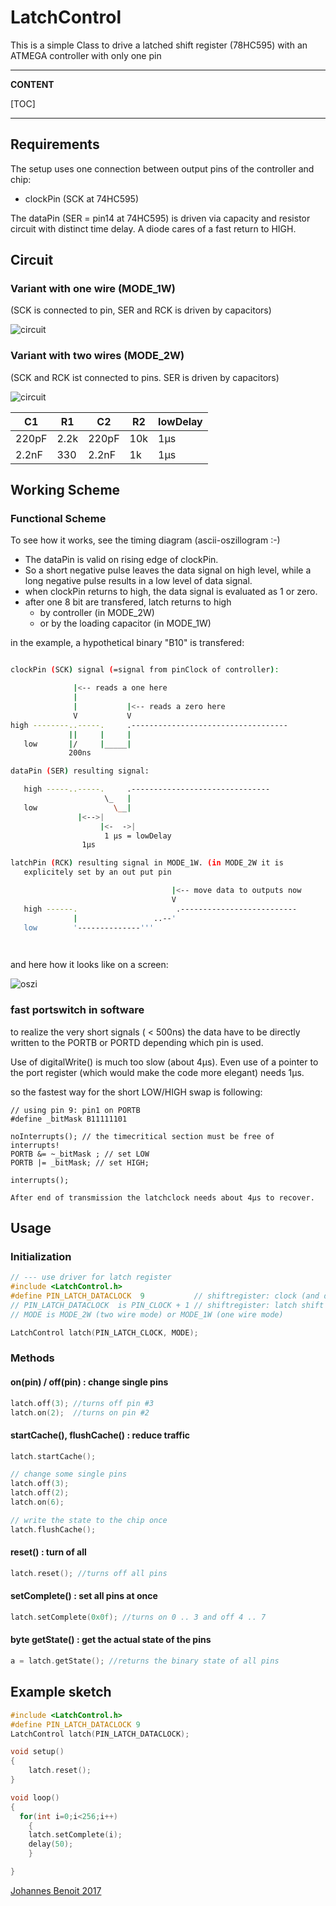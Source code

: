 # LatchControl #
This is a simple Class to drive a latched shift register (78HC595) with an ATMEGA controller
with only one pin

---
**CONTENT**

[TOC]

---

## Requirements ##
The setup uses one connection between output pins of the controller and chip:

 * clockPin  (SCK at 74HC595)

The dataPin (SER = pin14 at 74HC595) is driven via capacity and resistor circuit with distinct time delay.  A diode cares of a fast return to HIGH.




## Circuit ##

### Variant with one wire (MODE_1W) ###

(SCK is connected to pin, SER and RCK is driven by capacitors) 

![circuit](https://github.com/benoitjoh/latchControl/blob/master/latch_circuit_1w.png)

### Variant with two wires (MODE_2W) ###

(SCK and RCK ist connected to pins. SER is driven by capacitors)

![circuit](https://github.com/benoitjoh/latchControl/blob/master/latch_circuit_2w.png)



 C1    | R1   | C2    | R2   |   lowDelay
 ------|------| ------|------|--------------
 220pF | 2.2k | 220pF | 10k  |    1µs   
 2.2nF | 330  | 2.2nF |  1k  |    1µs

## Working Scheme ##

### Functional Scheme


To see how it works, see the timing diagram (ascii-oszillogram :-)

 * The dataPin is valid on rising edge of clockPin.
 * So a short negative pulse leaves the data signal on high level, while a long negative pulse results in a low level of data signal.
 * when clockPin returns to high, the data signal is evaluated as 1 or zero.
 * after one 8 bit are transfered, latch returns to high
   * by controller (in MODE_2W)
   * or by the loading capacitor (in MODE_1W)

in the example, a hypothetical binary "B10" is transfered:
```bash

clockPin (SCK) signal (=signal from pinClock of controller):

              |<-- reads a one here
              |
              |           |<-- reads a zero here
              V           V
high --------..-----.     .-----------------------------------
             ||     |     |
   low       |/     |_____|
             200ns

dataPin (SER) resulting signal:

   high -----..-----.     .-------------------------------
                     \_   |
   low                 \__|
               |<-->|
                    |<-  ->|
                     1 µs = lowDelay
                1µs

latchPin (RCK) resulting signal in MODE_1W. (in MODE_2W it is 
   explicitely set by an out put pin

                                    |<-- move data to outputs now
                                    V
   high ------.                      .--------------------------
              |                 ..--'
   low        '--------------'''

  
```
 and here how it looks like on a screen:


![oszi](https://github.com/benoitjoh/latchControl/blob/master/latch_oscilloscope.jpg)


### fast portswitch in software

to realize the very short signals ( < 500ns) the data have to be directly written to the PORTB or PORTD depending which pin is used.

Use of digitalWrite() is much too slow (about 4µs). Even use of a pointer to the port register (which would make the code more elegant) needs 1µs.

so the fastest way for the short LOW/HIGH swap is following:

```
// using pin 9: pin1 on PORTB
#define _bitMask B11111101

noInterrupts(); // the timecritical section must be free of interrupts!
PORTB &= ~_bitMask ; // set LOW
PORTB |= _bitMask; // set HIGH;

interrupts();

After end of transmission the latchclock needs about 4µs to recover.

```

## Usage ##

### Initialization


```c++
// --- use driver for latch register
#include <LatchControl.h>
#define PIN_LATCH_DATACLOCK  9           // shiftregister: clock (and data) signal
// PIN_LATCH_DATACLOCK  is PIN_CLOCK + 1 // shiftregister: latch shift clock signal
// MODE is MODE_2W (two wire mode) or MODE_1W (one wire mode)

LatchControl latch(PIN_LATCH_CLOCK, MODE);

```

### Methods

#### on(pin) / off(pin) : change single pins ###

```c++
latch.off(3); //turns off pin #3
latch.on(2);  //turns on pin #2
```

#### startCache(), flushCache() : reduce traffic

```c++
latch.startCache();

// change some single pins
latch.off(3);
latch.off(2);
latch.on(6);

// write the state to the chip once
latch.flushCache();
```

#### reset() : turn of all

```c++
latch.reset(); //turns off all pins
```

#### setComplete() : set all pins at once

```c++
latch.setComplete(0x0f); //turns on 0 .. 3 and off 4 .. 7
```

#### byte getState() : get the actual state of the pins

```c++
a = latch.getState(); //returns the binary state of all pins
```

## Example sketch

``` c++
#include <LatchControl.h>
#define PIN_LATCH_DATACLOCK 9
LatchControl latch(PIN_LATCH_DATACLOCK);

void setup()
{
    latch.reset();
}

void loop()
{
  for(int i=0;i<256;i++)
    {
    latch.setComplete(i);
    delay(50);
    }

}

```

[Johannes Benoit 2017](mailto:jbenoit@t-online.de)



